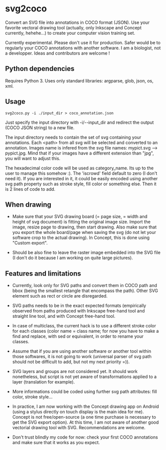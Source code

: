 # svg2coco
Convert an SVG file into annotations in COCO format (JSON). Use your favorite vectoral drawing tool (actually, only Inkscape and Concept currently, hehehe...) to create your computer vision training set.

Currently experimental. Please don't use it for production. Safer would be to regularly your COCO annotations with another software. I am a biologist, not a developper. Ideas and contributors are welcome !

## Python dependencies
Requires Python 3.
Uses only standard libraries: argparse, glob, json, os, xml. 

## Usage

    svg2coco.py -i ./input_dir > coco_annotation.json


Just specify the input directory with -i/--input_dir and redirect the output (COCO JSON string) to a new file.

The input directory needs to contain the set of svg containing your annotations. Each \<path> from all svg will be 
selected and converted to an annotation. Images name is infered from the svg file names: mypict.svg --> pypict.jpg. Mind that if your images have a different extension than "jpg", you will want to adjust this.

The hexadecimal color code will be used as category_name. Its up to the user to manage this somehow :).
The 'iscrowd' field default to zero (I don't need it). If you are interested in it, it could be easily encoded using another svg path property such as stroke style, fill color or something else. Then it is 2 lines of code to add.


## When drawing

- Make sure that your SVG drawing board (= page size, = width and height of svg document) is fitting the original image size. Import the image, resize page to drawing, then start drawing. Also make sure that you export the whole board/page when saving the svg (do not let your software crop to the actual drawing). In Concept, this is done using "Custom export".

- Should be also fine to leave the raster image embedded into the SVG file (I don't do it because I am working on quite large pictures).


## Features and limitations
- Currently, look only for SVG paths and convert them in COCO path and bbox (being the smallest retangle that encompass the path). Other SVG element such as rect or circle are disregarded.

- SVG paths needs to be in the exact expected formats (empirically observed from paths produced with Inkscape free-hand tool and straight line tool, and with Concept free-hand tool.

- In case of multiclass, the current hack is to use a different stroke color for each classes (color name = class name; for now you have to make a find and replace, with sed or equivalent, in order to rename your classes.

- Assume that if you are using another software or another tool within those softwares, it is not going to work (universal parser of svg path should not be difficult to add, but not my next priority =)).

- SVG layers and groups are not considered yet. It should work nonetheless, but script is not yet aware of transformations applied to a layer (translation for example).

- More informations could be coded using further svg path attributes: fill color, stroke style...

- In practice, I am now working with the Concept drawing app on Android (using a stylus directly on touch display is the main idea for me). Concept is not free/open-source (a one time purchase is necessary to get the SVG export option). At this time, I am not aware of another good vectorial drawing tool with SVG. Recommendations are welcome.

- Don't trust blindly my code for now: check your first COCO annotations and make sure that it works as you expect.
